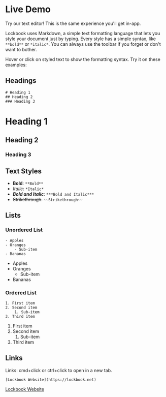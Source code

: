 
# Live Demo
Try our text editor! This is the same experience you'll get in-app.

Lockbook uses Markdown, a simple text formatting language that lets you style your document just by typing. Every style has a simple syntax, like `**bold**` or `*italic*`. You can always use the toolbar if you forget or don't want to bother.

Hover or click on styled text to show the formatting syntax. Try it on these examples:

## Headings
```
# Heading 1
## Heading 2
### Heading 3
```

# Heading 1
## Heading 2
### Heading 3

## Text Styles
- **Bold**: `**Bold**`
- *Italic*: `*Italic*`
- **_Bold and Italic_**: `***Bold and Italic***`
- ~~Strikethrough~~: `~~Strikethrough~~`

## Lists
### Unordered List
```
- Apples
- Oranges
    - Sub-item
- Bananas
```
- Apples
- Oranges
    - Sub-item
- Bananas

### Ordered List
```
1. First item
2. Second item
    1. Sub-item
3. Third item
```
1. First item
2. Second item
    1. Sub-item
3. Third item

## Links
Links: cmd+click or ctrl+click to open in a new tab.
```
[Lockbook Website](https://lockbook.net)
```
[Lockbook Website](https://lockbook.net)